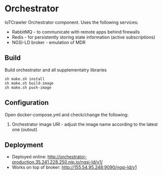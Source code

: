# Orchestrator

IoTCrawler Orchestrator component. Uses the following services:

* RabbitMQ - to communicate with remote apps behind firewalls
* Redis - for persistently storing state information (active subscriptions)
* NGSI-LD broker - emulation of MDR


## Build

Build orchestrator and all supplementatry libraries

```
sh make.sh install
sh make.sh build-image
sh make.sh push-image
```


## Configuration

Open docker-compose.yml and check/change the following:

1) Orchestrator image URI - adjust the image name according to the latest one (outout)  

## Deployment   
* Deployed online: http://orchestrator-production.35.241.228.250.nip.io/ngsi-ld/v1/
* Works on top of broker: http://155.54.95.248:9090/ngsi-ld/v1
